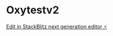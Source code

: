 # Oxytestv2

[Edit in StackBlitz next generation editor ⚡️](https://stackblitz.com/~/github.com/oxy161/Oxytestv2)
